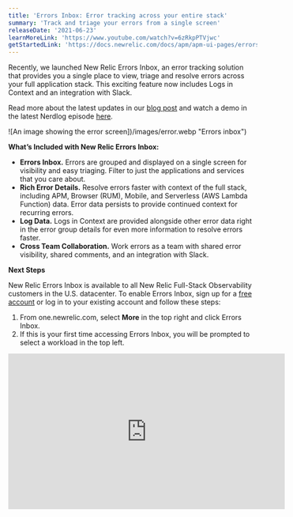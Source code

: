 ```yaml
---
title: 'Errors Inbox: Error tracking across your entire stack'
summary: 'Track and triage your errors from a single screen'
releaseDate: '2021-06-23'
learnMoreLink: 'https://www.youtube.com/watch?v=6zRkpPTVjwc'
getStartedLink: 'https://docs.newrelic.com/docs/apm/apm-ui-pages/errors-inbox/errors-inbox/'
---
```


Recently, we launched New Relic Errors Inbox, an error tracking solution that provides you a single place to view, triage and resolve errors across your full application stack. This exciting feature now includes Logs in Context and an integration with Slack.

Read more about the latest updates in our [blog post](https://newrelic.com/blog/how-to-relic/error-tracking-with-errors-inbox) and watch a demo in the latest Nerdlog episode [here](https://youtu.be/3LoIG5I75-Y).

![An image showing the error screen])/images/error.webp "Errors inbox")

**What’s Included with New Relic Errors Inbox:**

- **Errors Inbox.** Errors are grouped and displayed on a single screen for visibility and easy triaging. Filter to just the applications and services that you care about.
- **Rich Error Details.** Resolve errors faster with context of the full stack, including APM, Browser (RUM), Mobile, and Serverless (AWS Lambda Function) data. Error data persists to provide continued context for recurring errors.
- **Log Data.** Logs in Context are provided alongside other error data right in the error group details for even more information to resolve errors faster.
- **Cross Team Collaboration.** Work errors as a team with shared error visibility, shared comments, and an integration with Slack.

**Next Steps**

New Relic Errors Inbox is available to all New Relic Full-Stack Observability customers in the U.S. datacenter. To enable Errors Inbox, sign up for a [free account](https://newrelic.com/signup) or log in to your existing account and follow these steps:

1. From one.newrelic.com, select **More** in the top right and click Errors Inbox.
2. If this is your first time accessing Errors Inbox, you will be prompted to select a workload in the top left.

<iframe width="560" height="315" src="https://www.youtube.com/embed/6zRkpPTVjwc" frameborder="0" allow="accelerometer; autoplay; clipboard-write; encrypted-media; gyroscope; picture-in-picture" allowfullscreen></iframe>
